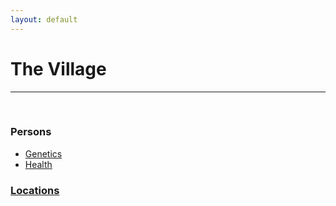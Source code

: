 ```yaml
---
layout: default
---
```


# The Village

***
<br />

### Persons

* [Genetics](/the-village/genetics)
* [Health](/the-village/health)


### [Locations](/the-village/locations)
